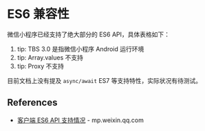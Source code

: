 # ES6 兼容性

微信小程序已经支持了绝大部分的 ES6 API，具体表格如下：

1. tip: TBS 3.0 是指微信小程序 Android 运行环境
2. tip: Array.values 不支持
3. tip: Proxy 不支持

目前文档上没有提及 `async/await` ES7 等支持特性，实际状况有待测试。

## References
- [客户端 ES6 API 支持情况](https://mp.weixin.qq.com/debug/wxadoc/dev/devtools/details.html) - mp.weixin.qq.com